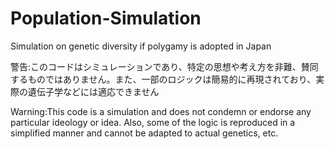 # Population-Simulation
Simulation on genetic diversity if polygamy is adopted in Japan


警告:このコードはシミュレーションであり、特定の思想や考え方を非難、賛同するものではありません。また、一部のロジックは簡易的に再現されており、実際の遺伝子学などには適応できません

Warning:This code is a simulation and does not condemn or endorse any particular ideology or idea. Also, some of the logic is reproduced in a simplified manner and cannot be adapted to actual genetics, etc.

